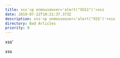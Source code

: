 ```yaml
---
title: xss'<p onmouseover='alert("XSS1")'>xss
date: 2019-07-22T10:21:37.373Z
description: xss'<p onmouseover='alert("XSS")'>xss
directory: Bad Articles
priority: 0
---
```

xss'<p onmouseover='alert("XSS")'>xss
